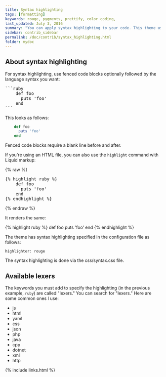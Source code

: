 ```yaml
---
title: Syntax highlighting
tags: [formatting]
keywords: rouge, pygments, prettify, color coding,
last_updated: July 3, 2016
summary: "You can apply syntax highlighting to your code. This theme uses pygments and applies color coding based on the lexer you specify."
sidebar: contrib_sidebar
permalink: /doc/contrib/syntax_highlighting.html
folder: mydoc
---
```


## About syntax highlighting
For syntax highlighting, use fenced code blocks optionally followed by the language syntax you want:

<pre>
```ruby
    def foo
      puts 'foo'
    end
```
</pre>

This looks as follows:

```ruby
    def foo
      puts 'foo'
    end
```

Fenced code blocks require a blank line before and after.

If you're using an HTML file, you can also use the `highlight` command with Liquid markup:

{% raw %}
<pre>
{% highlight ruby %}
    def foo
      puts 'foo'
    end
{% endhighlight %}
</pre>
{% endraw %}

It renders the same:

{% highlight ruby %}
    def foo
      puts 'foo'
    end
{% endhighlight %}


The theme has syntax highlighting specified in the configuration file as follows:

```
highlighter: rouge
```

The syntax highlighting is done via the css/syntax.css file.

## Available lexers

The keywords you must add to specify the highlighting (in the previous example, `ruby`) are called "lexers." You can search for "lexers." Here are some common ones I use:

* js
* html
* yaml
* css
* json
* php
* java
* cpp
* dotnet
* xml
* http

{% include links.html %}
